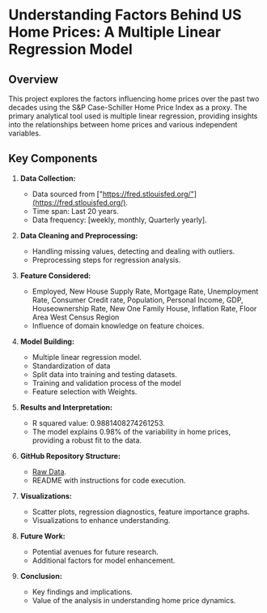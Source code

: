 # Understanding Factors Behind US Home Prices: A Multiple Linear Regression Model

## Overview

This project explores the factors influencing home prices over the past two decades using the S&P Case-Schiller Home Price Index as a proxy. The primary analytical tool used is multiple linear regression, providing insights into the relationships between home prices and various independent variables.

## Key Components

1. **Data Collection:**
   - Data sourced from ["https://fred.stlouisfed.org/"](https://fred.stlouisfed.org/).
   - Time span: Last 20 years.
   - Data frequency: [weekly, monthly, Quarterly yearly].

2. **Data Cleaning and Preprocessing:**
   - Handling missing values, detecting and dealing with outliers.
   - Preprocessing steps for regression analysis.

3. **Feature Considered:**
   - Employed, New House Supply Rate, Mortgage Rate, Unemployment Rate, Consumer Credit rate, Population, Personal Income, GDP, Houseownership Rate, New One Family House, Inflation Rate, Floor Area West Census Region
   - Influence of domain knowledge on feature choices.

4. **Model Building:**
   - Multiple linear regression model.
   - Standardization of data
   - Split data into training and testing datasets.
   - Training and validation process of the model
   - Feature selection with Weights.

5. **Results and Interpretation:**
   - R squared value: 0.9881408274261253.
   - The model explains 0.98% of the variability in home prices, providing a robust fit to the data.

6. **GitHub Repository Structure:**
   - [Raw Data](https://github.com/dipboruah/US-Home-Prices-Analysis/tree/main/Raw%20Datasets).
   - README with instructions for code execution.

7. **Visualizations:**
   - Scatter plots, regression diagnostics, feature importance graphs.
   - Visualizations to enhance understanding.

8. **Future Work:**
   - Potential avenues for future research.
   - Additional factors for model enhancement.

9. **Conclusion:**
    - Key findings and implications.
    - Value of the analysis in understanding home price dynamics.
